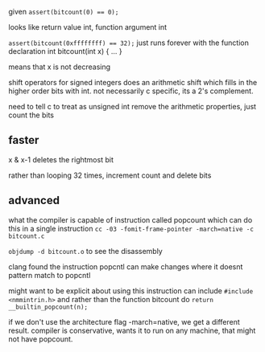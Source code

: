 given `assert(bitcount(0) == 0);`

looks like return value int, function argument int

`assert(bitcount(0xffffffff) == 32);` just runs forever with the function declaration int bitcount(int x) { ... }

means that x is not decreasing

shift operators for signed integers does an arithmetic shift which fills in the higher order bits with int. not necessarily c specific, its a 2's complement.

need to tell c to treat as unsigned int
remove the arithmetic properties, just count the bits

## faster

x & x-1 deletes the rightmost bit

rather than looping 32 times, increment count and delete bits

## advanced

what the compiler is capable of
instruction called popcount which can do this in a single instruction
`cc -03 -fomit-frame-pointer -march=native -c bitcount.c`

`objdump -d bitcount.o` to see the disassembly

clang found the instruction popcntl
can make changes where it doesnt pattern match to popcntl

might want to be explicit about using this instruction
can include `#include <nmmintrin.h>` and rather than the function bitcount do `return __builtin_popcount(n);`

if we don't use the architecture flag -march=native, we get a different result. compiler is conservative, wants it to run on any machine, that might not have popcount.
